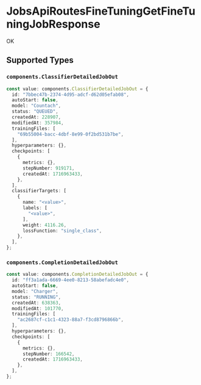 # JobsApiRoutesFineTuningGetFineTuningJobResponse

OK


## Supported Types

### `components.ClassifierDetailedJobOut`

```typescript
const value: components.ClassifierDetailedJobOut = {
  id: "7bbec47b-2374-4d95-adcf-d62d05efab08",
  autoStart: false,
  model: "Countach",
  status: "QUEUED",
  createdAt: 228907,
  modifiedAt: 357984,
  trainingFiles: [
    "69b55004-bacc-4dbf-8e99-0f2bd531b7be",
  ],
  hyperparameters: {},
  checkpoints: [
    {
      metrics: {},
      stepNumber: 919171,
      createdAt: 1716963433,
    },
  ],
  classifierTargets: [
    {
      name: "<value>",
      labels: [
        "<value>",
      ],
      weight: 4116.26,
      lossFunction: "single_class",
    },
  ],
};
```

### `components.CompletionDetailedJobOut`

```typescript
const value: components.CompletionDetailedJobOut = {
  id: "ff3a1ada-6669-4ee0-8213-58abefadc4e0",
  autoStart: false,
  model: "Charger",
  status: "RUNNING",
  createdAt: 638363,
  modifiedAt: 101770,
  trainingFiles: [
    "ac2687cf-c1c1-4323-88a7-f3cd8796866b",
  ],
  hyperparameters: {},
  checkpoints: [
    {
      metrics: {},
      stepNumber: 166542,
      createdAt: 1716963433,
    },
  ],
};
```

